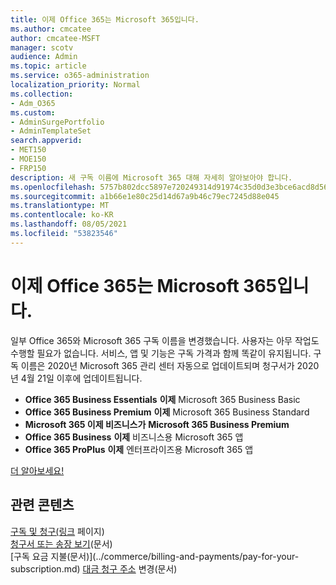 ```yaml
---
title: 이제 Office 365는 Microsoft 365입니다.
ms.author: cmcatee
author: cmcatee-MSFT
manager: scotv
audience: Admin
ms.topic: article
ms.service: o365-administration
localization_priority: Normal
ms.collection:
- Adm_O365
ms.custom:
- AdminSurgePortfolio
- AdminTemplateSet
search.appverid:
- MET150
- MOE150
- FRP150
description: 새 구독 이름에 Microsoft 365 대해 자세히 알아보아야 합니다.
ms.openlocfilehash: 5757b802dcc5897e720249314d91974c35d0d3e3bce6acd8d564065bdc8a891c
ms.sourcegitcommit: a1b66e1e80c25d14d67a9b46c79ec7245d88e045
ms.translationtype: MT
ms.contentlocale: ko-KR
ms.lasthandoff: 08/05/2021
ms.locfileid: "53823546"
---
```

# <a name="office-365-is-now-microsoft-365"></a>이제 Office 365는 Microsoft 365입니다.

일부 Office 365와 Microsoft 365 구독 이름을 변경했습니다. 사용자는 아무 작업도 수행할 필요가 없습니다. 서비스, 앱 및 기능은 구독 가격과 함께 똑같이 유지됩니다. 구독 이름은 2020년 Microsoft 365 관리 센터 자동으로 업데이트되며 청구서가 2020년 4월 21일 이후에 업데이트됩니다.

- **Office 365 Business Essentials** **이제** Microsoft 365 Business Basic
- **Office 365 Business Premium** **이제** Microsoft 365 Business Standard
- **Microsoft 365 이제 비즈니스가** **Microsoft 365 Business Premium**
- **Office 365 Business** **이제** 비즈니스용 Microsoft 365 앱
- **Office 365 ProPlus** **이제** 엔터프라이즈용 Microsoft 365 앱

[더 알아보세요!](https://go.microsoft.com/fwlink/?linkid=2120533)

## <a name="related-content"></a>관련 콘텐츠

[구독 및 청구(링크](../commerce/index.yml) 페이지)\
[청구서 또는 송장 보기](../commerce/billing-and-payments/view-your-bill-or-invoice.md)(문서)\
[구독 요금 지불(문서)\](../commerce/billing-and-payments/pay-for-your-subscription.md)
[대금 청구 주소](../commerce/billing-and-payments/change-your-billing-addresses.md) 변경(문서)

